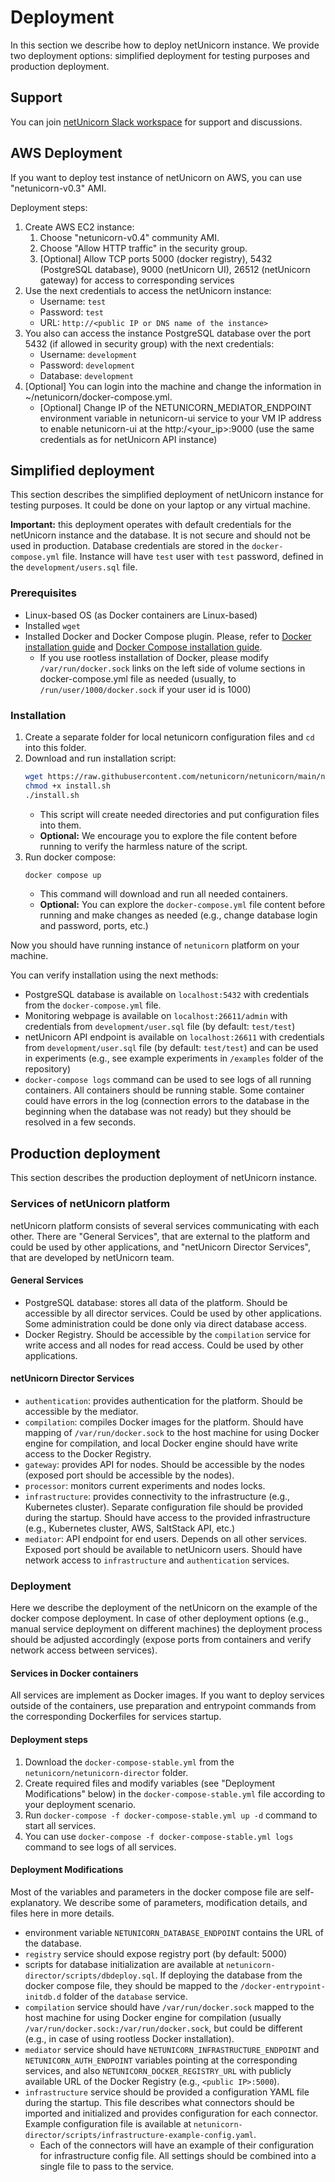 # Deployment

In this section we describe how to deploy netUnicorn instance. We provide two deployment options: simplified deployment for testing purposes and production deployment.

## Support
You can join [netUnicorn Slack workspace](https://join.slack.com/t/netunicorn/shared_invite/zt-240tsalar-l1Wc3DERTlXJ6wE~DXmm9A) for support and discussions.


## AWS Deployment

If you want to deploy test instance of netUnicorn on AWS, you can use "netunicorn-v0.3" AMI.

Deployment steps:
1. Create AWS EC2 instance:
   1. Choose "netunicorn-v0.4" community AMI.
   2. Choose "Allow HTTP traffic" in the security group.
   3. [Optional] Allow TCP ports 5000 (docker registry), 5432 (PostgreSQL database), 9000 (netUnicorn UI), 26512 (netUnicorn gateway) for access to corresponding services 
2. Use the next credentials to access the netUnicorn instance:
   - Username: `test`
   - Password: `test`
   - URL: `http://<public IP or DNS name of the instance>`
3. You also can access the instance PostgreSQL database over the port 5432 (if allowed in security group) with the next credentials:
   - Username: `development`
   - Password: `development`
   - Database: `development`
4. [Optional] You can login into the machine and change the information in ~/netunicorn/docker-compose.yml.
   - [Optional] Change IP of the NETUNICORN_MEDIATOR_ENDPOINT environment variable in netunicorn-ui service to your VM IP address to enable netunicorn-ui at the http:/<your_ip>:9000  (use the same credentials as for netUnicorn API instance)

## Simplified deployment

This section describes the simplified deployment of netUnicorn instance for testing purposes. It could be done on your laptop
or any virtual machine.

**Important:** this deployment operates with default credentials for the netUnicorn instance and the database. It is not secure and should not be used in production. Database credentials are stored in the `docker-compose.yml` file. Instance will have `test` user with `test` password, defined in the `development/users.sql` file.

### Prerequisites
- Linux-based OS (as Docker containers are Linux-based)
- Installed `wget`
- Installed Docker and Docker Compose plugin. Please, refer to [Docker installation guide](https://docs.docker.com/engine/install/) and [Docker Compose installation guide](https://docs.docker.com/compose/install/).
    - If you use rootless installation of Docker, please modify `/var/run/docker.sock` links on the left side of volume sections in docker-compose.yml file as needed (usually, to `/run/user/1000/docker.sock` if your user id is 1000)

### Installation

1. Create a separate folder for local netunicorn configuration files and `cd` into this folder.
2. Download and run installation script:
   ```bash
   wget https://raw.githubusercontent.com/netunicorn/netunicorn/main/netunicorn-director/scripts/install.sh
   chmod +x install.sh
   ./install.sh
   ```
   - This script will create needed directories and put configuration files into them.
   - **Optional:** We encourage you to explore the file content before running to verify the harmless nature of the script.
3. Run docker compose:
   ```bash
   docker compose up
   ```
   - This command will download and run all needed containers.
   - **Optional:** You can explore the `docker-compose.yml` file content before running and make changes as needed (e.g., change database login and password, ports, etc.)

Now you should have running instance of `netunicorn` platform on your machine.

You can verify installation using the next methods:
- PostgreSQL database is available on `localhost:5432` with credentials from the `docker-compose.yml` file.
- Monitoring webpage is available on `localhost:26611/admin` with credentials from `development/user.sql` file (by default: `test/test`)
- netUnicorn API endpoint is available on `localhost:26611` with credentials from `development/user.sql` file (by default: `test/test`) and can be used in experiments (e.g., see example experiments in `/examples` folder of the repository)
- `docker-compose logs` command can be used to see logs of all running containers. All containers should be running stable. Some container could have errors in the log (connection errors to the database in the beginning when the database was not ready) but they should be resolved in a few seconds.

## Production deployment

This section describes the production deployment of netUnicorn instance.

### Services of netUnicorn platform

netUnicorn platform consists of several services communicating with each other. There are "General Services", that are external to the platform and could be used by other applications, and "netUnicorn Director Services", that are developed by netUnicorn team.

#### General Services

- PostgreSQL database: stores all data of the platform. Should be accessible by all director services. Could be used by other applications. Some administration could be done only via direct database access.
- Docker Registry. Should be accessible by the `compilation` service for write access and all nodes for read access. Could be used by other applications.

#### netUnicorn Director Services

- `authentication`: provides authentication for the platform. Should be accessible by the mediator.
- `compilation`: compiles Docker images for the platform. Should have mapping of `/var/run/docker.sock` to the host machine for using Docker engine for compilation, and local Docker engine should have write access to the Docker Registry.
- `gateway`: provides API for nodes. Should be accessible by the nodes (exposed port should be accessible by the nodes).
- `processor`: monitors current experiments and nodes locks.
- `infrastructure`: provides connectivity to the infrastructure (e.g., Kubernetes cluster). Separate configuration file should be provided during the startup. Should have access to the provided infrastructure (e.g., Kubernetes cluster, AWS, SaltStack API, etc.)
- `mediator`: API endpoint for end users. Depends on all other services. Exposed port should be available to netUnicorn users. Should have network access to `infrastructure` and `authentication` services.

### Deployment

Here we describe the deployment of the netUnicorn on the example of the docker compose deployment. In case of other deployment options (e.g., manual service deployment on different machines) the deployment process should be adjusted accordingly (expose ports from containers and verify network access between services).

#### Services in Docker containers

All services are implement as Docker images. If you want to deploy services outside of the containers, use preparation and entrypoint commands from the corresponding Dockerfiles for services startup.

#### Deployment steps

1. Download the `docker-compose-stable.yml` from the `netunicorn/netunicorn-director` folder. 
2. Create required files and modify variables (see "Deployment Modifications" below) in the `docker-compose-stable.yml` file according to your deployment scenario.
3. Run `docker-compose -f docker-compose-stable.yml up -d` command to start all services.
4. You can use `docker-compose -f docker-compose-stable.yml logs` command to see logs of all services.

#### Deployment Modifications

Most of the variables and parameters in the docker compose file are self-explanatory. We describe some of parameters, modification details, and files here in more details.

- environment variable `NETUNICORN_DATABASE_ENDPOINT` contains the URL of the database.
- `registry` service should expose registry port (by default: 5000)
- scripts for database initialization are available at `netunicorn-director/scripts/dbdeploy.sql`. If deploying the database from the docker compose file, they should be mapped to the `/docker-entrypoint-initdb.d` folder of the `database` service.
- `compilation` service should have `/var/run/docker.sock` mapped to the host machine for using Docker engine for compilation (usually `/var/run/docker.sock:/var/run/docker.sock`, but could be different (e.g., in case of using rootless Docker installation).
- `mediator` service should have `NETUNICORN_INFRASTRUCTURE_ENDPOINT` and `NETUNICORN_AUTH_ENDPOINT` variables pointing at the corresponding services, and also `NETUNICORN_DOCKER_REGISTRY_URL` with publicly available URL of the Docker Registry (e.g., `<public IP>:5000`).
- `infrastructure` service should be provided a configuration YAML file during the startup. This file describes what connectors should be imported and initialized and provides configuration for each connector. Example configuration file is available at `netunicorn-director/scripts/infrastructure-example-config.yaml`. 
  - Each of the connectors will have an example of their configuration for infrastructure config file. All settings should be combined into a single file to pass to the service.

